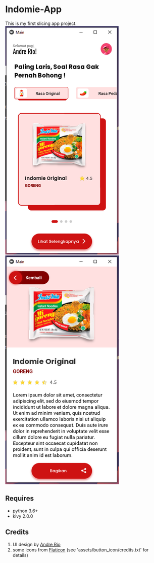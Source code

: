 # Indomie-App
This is my first slicing app project.
![Preview](/preview/image1.PNG)
![Preview](/preview/image2.PNG)
## Requires
- python 3.6+
- kivy 2.0.0
## Credits
1. UI design by [Andre Rio](https://github.com/andregans)
2. some icons from [Flaticon](https://www.flaticon.com/) (see 'assets/button_icon/credits.txt' for details)
